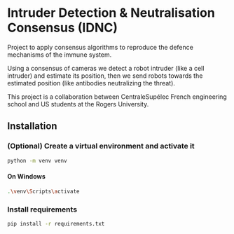 # Intruder Detection & Neutralisation Consensus (IDNC)

Project to apply consensus algorithms to reproduce the defence mechanisms of the immune system.

Using a consensus of cameras we detect a robot intruder (like a cell intruder) and estimate its position, then we send robots towards the estimated position (like antibodies neutralizing the threat). 

This project is a collaboration between CentraleSupélec French engineering school and US students at the Rogers University.

## Installation

### (Optional) Create a virtual environment and activate it

``` bash
python -m venv venv
```

#### On Windows
``` bash
.\venv\Scripts\activate
```

### Install requirements

``` bash
pip install -r requirements.txt
```


